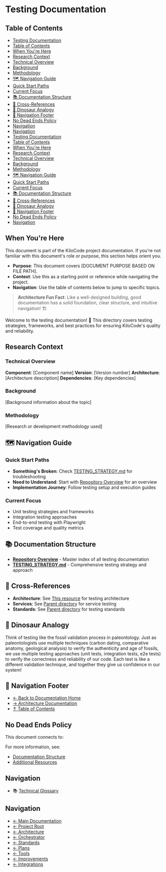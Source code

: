 # Testing Documentation

## Table of Contents

* [Testing Documentation](#testing-documentation)
* [Table of Contents](#table-of-contents)
* [When You're Here](#when-youre-here)
* [Research Context](#research-context)
* [Technical Overview](#technical-overview)
* [Background](#background)
* [Methodology](#methodology)
* [🗺️ Navigation Guide](#️-navigation-guide)
* [Quick Start Paths](#quick-start-paths)
* [Current Focus](#current-focus)
* [📚 Documentation Structure](#-documentation-structure)
* [🔗 Cross-References](#-cross-references)
* [🦕 Dinosaur Analogy](#-dinosaur-analogy)
* [🧭 Navigation Footer](#-navigation-footer)
* [No Dead Ends Policy](#no-dead-ends-policy)
* [Navigation](#navigation)
* [Navigation](#navigation)
* [Testing Documentation](#testing-documentation)
* [Table of Contents](#table-of-contents)
* [When You're Here](#when-youre-here)
* [Research Context](#research-context)
* [Technical Overview](#technical-overview)
* [Background](#background)
* [Methodology](#methodology)
* [🗺️ Navigation Guide](#️-navigation-guide)
* [Quick Start Paths](#quick-start-paths)
* [Current Focus](#current-focus)
* [📚 Documentation Structure](#-documentation-structure)
* [🔗 Cross-References](#-cross-references)
* [🦕 Dinosaur Analogy](#-dinosaur-analogy)
* [🧭 Navigation Footer](#-navigation-footer)
* [No Dead Ends Policy](#no-dead-ends-policy)
* [Navigation](#navigation)

## When You're Here

This document is part of the KiloCode project documentation. If you're not familiar with this
document's role or purpose, this section helps orient you.

* **Purpose**: This document covers \[DOCUMENT PURPOSE BASED ON FILE PATH].
* **Context**: Use this as a starting point or reference while navigating the project.
* **Navigation**: Use the table of contents below to jump to specific topics.

> **Architecture Fun Fact**: Like a well-designed building, good documentation has a solid
> foundation, clear structure, and intuitive navigation! 🏗️

Welcome to the testing documentation! 🧪 This directory covers testing strategies, frameworks, and
best practices for ensuring KiloCode's quality and reliability.

## Research Context

### Technical Overview

**Component**: \[Component name]
**Version**: \[Version number]
**Architecture**: \[Architecture description]
**Dependencies**: \[Key dependencies]

### Background

\[Background information about the topic]

### Methodology

\[Research or development methodology used]

## 🗺️ Navigation Guide

### Quick Start Paths

* **Something's Broken**: Check [TESTING\_STRATEGY.md](TESTING_STRATEGY.md) for troubleshooting
* **Need to Understand**: Start with [Repository Overview](README.md) for an overview
* **Implementation Journey**: Follow testing setup and execution guides

### Current Focus

* Unit testing strategies and frameworks
* Integration testing approaches
* End-to-end testing with Playwright
* Test coverage and quality metrics

## 📚 Documentation Structure

* **[Repository Overview](README.md)** - Master index of all testing documentation
* **[TESTING\_STRATEGY.md](TESTING_STRATEGY.md)** - Comprehensive testing strategy and approach

## 🔗 Cross-References

* **Architecture**: See [This resource](../architecture/) for testing architecture
* **Services**: See [Parent directory](../services/) for service testing
* **Standards**: See [Parent directory](../standards/) for testing standards

## 🦕 Dinosaur Analogy

Think of testing like the fossil validation process in paleontology. Just as paleontologists use
multiple techniques (carbon dating, comparative anatomy, geological analysis) to verify the
authenticity and age of fossils, we use multiple testing approaches (unit tests, integration tests,
e2e tests) to verify the correctness and reliability of our code. Each test is like a different
validation technique, and together they give us confidence in our system!

## 🧭 Navigation Footer

* [← Back to Documentation Home](../README.md)
* [→ Architecture Documentation](../README.md)
* [↑ Table of Contents](../README.md)

## No Dead Ends Policy

This document connects to:

For more information, see:

* [Documentation Structure](../README.md)
* [Additional Resources](../tools/README.md)

## Navigation

* 📚 [Technical Glossary](../GLOSSARY.md)

## Navigation

* [← Main Documentation](README.md)
* [← Project Root](README.md)
* [← Architecture](../README.md)
* [← Orchestrator](../orchestrator/README.md)
* [← Standards](standards/README.md)
* [← Plans](plans/README.md)
* [← Tools](tools/README.md)
* [← Improvements](improvements/README.md)
* [← Integrations](integrations/README.md)
